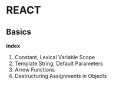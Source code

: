 # REACT #

## Basics ##
**index**
1) Constant, Lexical Variable Scope
2) Template String, Default Parameters
3) Arrow Functions
4) Destructuring Assignments in Objects